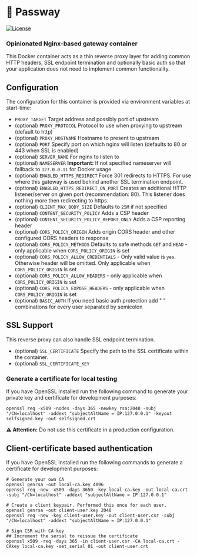 # 🚦 Passway
[![License](https://img.shields.io/badge/License-Apache_2.0-blue.svg)](https://opensource.org/licenses/Apache-2.0)

### Opinionated Nginx-based gateway container 

This Docker container acts as a thin reverse proxy layer for adding common HTTP headers, SSL endpoint termination and optionally basic auth so that your application does not need to implement common functionality.

## Configuration

The configuration for this container is provided via environment variables at start-time:

  - `PROXY_TARGET` Target address and possibly port of upstream
  - (optional) `PROXY_PROTOCOL` Protocol to use when proxying to upstream (default to http)
  - (optional) `PROXY_HOSTNAME` Hostname to present to upstream
  - (optional) `PORT` Specify port on which nginx will listen (defaults to 80 or 443 when SSL is enabled)
  - (optional) `SERVER_NAME` For nginx to listen to
  - (optional) `NAMESERVER` **Important:** If not specified nameserver will fallback to `127.0.0.11` for Docker usage
  - (optional) `ENABLED_HTTPS_REDIRECT` Force 301 redirects to HTTPS. For use where this gateway is used behind another SSL termination endpoint.
  - (optional) `ENABLED_HTTPS_REDIRECT_ON_PORT` Creates an additional HTTP listener/server on given port (recommendation: 80). This listener does nothing more then redirecting to https.
  - (optional) `CLIENT_MAX_BODY_SIZE` Defaults to `25M` if not specified
  - (optional) `CONTENT_SECURITY_POLICY` Adds a CSP header
  - (optional) `CONTENT_SECURITY_POLICY_REPORT_ONLY` Adds a CSP reporting header
  - (optional) `CORS_POLICY_ORIGIN` Adds origin CORS header and other configured CORS headers to response
  - (optional) `CORS_POLICY_METHODS` Defaults to safe methods `GET` and `HEAD` - only applicable when `CORS_POLICY_ORIGIN` is set
  - (optional) `CORS_POLICY_ALLOW_CREDENTIALS` - Only valid value is `yes`. Otherwise header will be omitted. Only applicable when `CORS_POLICY_ORIGIN` is set
  - (optional) `CORS_POLICY_ALLOW_HEADERS` - only applicable when `CORS_POLICY_ORIGIN` is set
  - (optional) `CORS_POLICY_EXPOSE_HEADERS` - only applicable when `CORS_POLICY_ORIGIN` is set
  - (optional) `BASIC_AUTH` If you need basic auth protection add "<USER> <PASSWORD>" combinations for every user separated by semicolon

## SSL Support

This reverse proxy can also handle SSL endpoint termination.

  - (optional) `SSL_CERTIFICATE` Specify the path to the SSL certificate within the container.
  - (optional) `SSL_CERTIFICATE_KEY`

### Generate a certificate for local testing

If you have OpenSSL installed run the following command to generate your private key and certificate for development purposes:

```
openssl req -x509 -nodes -days 365 -newkey rsa:2048 -subj "/CN=localhost" -addext "subjectAltName = IP:127.0.0.1" -keyout selfsigned.key -out selfsigned.crt
```

**⚠️ Attention:** Do not use this certificate in a production configuration.

## Client-certificate based authentication

If you have OpenSSL installed run the following commands to generate a certificate for development purposes:

```
# Generate your own CA
openssl genrsa -out local-ca.key 4096
openssl req -new -x509 -days 3650 -key local-ca.key -out local-ca.crt -subj "/CN=localhost" -addext "subjectAltName = IP:127.0.0.1"

# Create a client keypair. Performed this once for each user.
openssl genrsa -out client-user.key 2048
openssl req -new -key client-user.key -out client-user.csr -subj "/CN=localhost" -addext "subjectAltName = IP:127.0.0.1"

# Sign CSR with CA key
## Increment the serial to reissue the certificate
openssl x509 -req -days 365 -in client-user.csr -CA local-ca.crt -CAkey local-ca.key -set_serial 01 -out client-user.crt
```